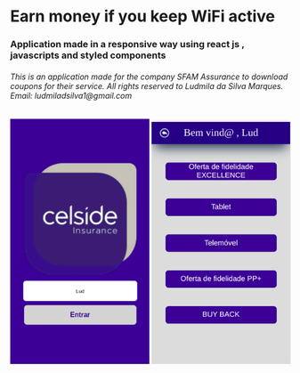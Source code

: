 
<h1>Earn money if you keep WiFi active</h1>

<h3>Application made in a responsive way using react js , javascripts and styled components</h3>

<h6>This is an application made for the company SFAM Assurance to download coupons for their service. All rights reserved to Ludmila da Silva Marques. Email: ludmiladsilva1@gmail.com</h6>

<div  float="left">



<img src="./src/img/login.png" width="250" />  
<img src="./src/img/home.png" width="250" />

